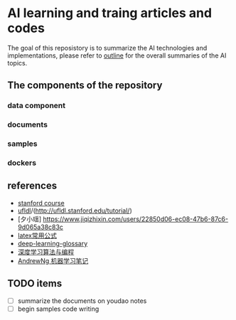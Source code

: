 # AI learning and traing articles and codes

The goal of this reposistory is to summarize the AI technologies and implementations, please refer to [outline](docs/outline.md) for the overall summaries of the AI topics.

## The components of the repository

### data component

### documents

### samples

### dockers

## references
- [stanford course](http://cs229.stanford.edu/syllabus.html)
- [ufldl](http://ufldl.stanford.edu/wiki/index.php/UFLDL_Tutorial)/(http://ufldl.stanford.edu/tutorial/)
- [夕小瑶] https://www.jiqizhixin.com/users/22850d06-ec08-47b6-87c6-9d065a38c83c
- [latex常用公式](https://blog.csdn.net/oBrightLamp/article/details/83964331)
- [deep-learning-glossary](http://www.wildml.com/deep-learning-glossary/)
- [深度学习算法与编程](https://blog.csdn.net/oBrightLamp/article/details/85067981)
- [AndrewNg 机器学习笔记](https://github.com/fengdu78/Coursera-ML-AndrewNg-Notes/tree/master/markdown)


## TODO items
- [ ] summarize the documents on youdao notes
- [ ] begin samples code writing
